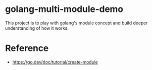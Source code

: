 # golang-multi-module-demo
This project is to play with golang's module concept and build deeper understanding of how it works. 

# Reference
- https://go.dev/doc/tutorial/create-module

